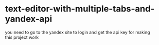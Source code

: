 # text-editor-with-multiple-tabs-and-yandex-api
you need to go to the yandex site to login and get the api key for making this project work
